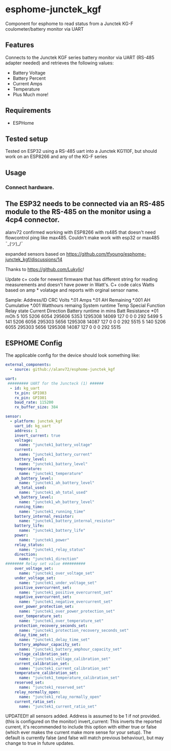 # esphome-junctek_kgf
Component for esphome to read status from a Junctek KG-F coulometer/battery monitor via UART

## Features
Connects to the Junctek KGF series battery monitor via UART (RS-485 adapter needed) and retrieves the following values:
* Battery Voltage
* Battery Percent
* Current Amps
* Temperature
* Plus Much more!

## Requirements
* ESPHome

## Tested setup
Tested on ESP32 using a RS-485 uart into a Junctek KG110F, but should work on an ESP8266 and any of the KG-F series

## Usage
### Connect hardware.
The ESP32 needs to be connected via an RS-485 module to the RS-485 on the monitor using a 4cp4 connector.
-----------------------------------
alanv72 confirmed working with ESP8266 with rs485 that doesn't need flowcontrol ping like max485. Couldn't make work with esp32 or max485 ¯\_(ツ)_/¯

expanded sensors based on https://github.com/tfyoung/esphome-junctek_kgf/discussions/14

Thanks to https://github.com/Lukylic!

Update c+ code for newest firmware that has different string for reading measurements and doesn't have power in Watt's. C+ code calcs Watts based on amp * volatage and reports with orginal sensor name.

Sample:
Address/ID	CRC	Volts *.01	Amps *.01	AH Remaining *.001	AH Cumulative *.001	Watthours remaing	System runtime	Temp	Special Function	Relay state	Current Direction	Battery runtime in mins	Batt Resistance *01 mOh
5	105	5206	6054	295606	5353	1295308	14069	127	0	0	0	292	5499
5	141	5206	6056	295303	5656	1295308	14087	127	0	0	0	292	5515
5	140	5206	6055	295303	5656	1295308	14087	127	0	0	0	292	5515

## ESPHOME Config
The applicable config for the device should look something like:

```yaml
external_components:
  - source: github://alanv72/esphome-junctek_kgf

uart: 
 ######### UART for the Juncteck (1) ######
  - id: kg_uart
    tx_pin: GPIO03
    rx_pin: GPIO01
    baud_rate: 115200
    rx_buffer_size: 384

sensor:
  - platform: junctek_kgf    
    uart_id: kg_uart
    address: 1
    invert_current: true
    voltage:
      name: "junctek1_battery_voltage"
    current:
      name: "junctek1_battery_current"
    battery_level:
      name: "junctek1_battery_level"
    temperature:
      name: "junctek1_temperature"
    ah_battery_level:
      name: "junctek1_ah_battery_level" 
    ah_total_used:
      name: "junctek1_ah_total_used"
    wh_battery_level:
      name: "junctek1_wh_battery_level"
    running_time:
      name: "junctek1_running_time"
    battery_internal_resistor:
      name: "junctek1_battery_internal_resistor" 
    battery_life:
      name: "junctek1_battery_life"
    power:
      name: "junctek1_power"  
    relay_status:
      name: "junctek1_relay_status" 
    direction:   
      name: "junctek1_direction"  
######## Relay set value ##########
    over_voltage_set:   
      name: "junctek1_over_voltage_set"  
    under_voltage_set:
      name: "junctek1_under_voltage_set" 
    positive_overcurrent_set:
      name: "junctek1_positive_overcurrent_set" 
    negative_overcurrent_set:
      name: "junctek1_negative_overcurrent_set" 
    over_power_protection_set:
      name: "junctek1_over_power_protection_set" 
    over_temperature_set:
      name: "junctek1_over_temperature_set" 
    protection_recovery_seconds_set:
      name: "junctek1_protection_recovery_seconds_set" 
    delay_time_set:
      name: "junctek1_delay_time_set" 
    battery_amphour_capacity_set:
      name: "junctek1_battery_amphour_capacity_set" 
    voltage_calibration_set:
      name: "junctek1_voltage_calibration_set" 
    current_calibration_set:
      name: "junctek1_current_calibration_set" 
    temperature_calibration_set:
      name: "junctek1_temperature_calibration_set" 
    reserved_set:
      name: "junctek1_reserved_set" 
    relay_normally_open:
      name: "junctek1_relay_normally_open" 
    current_ratio_set:
      name: "junctek1_current_ratio_set" 

```

UPDATED!!  all sensors added.
Address is assumed to be 1 if not provided. (this is configured on the monitor)
invert_current: This inverts the reported current, it's recommended to include this option with either true or false (which ever makes the current make more sense for your setup). The default is currently false (and false will match previous behaviour), but may change to true in future updates.

